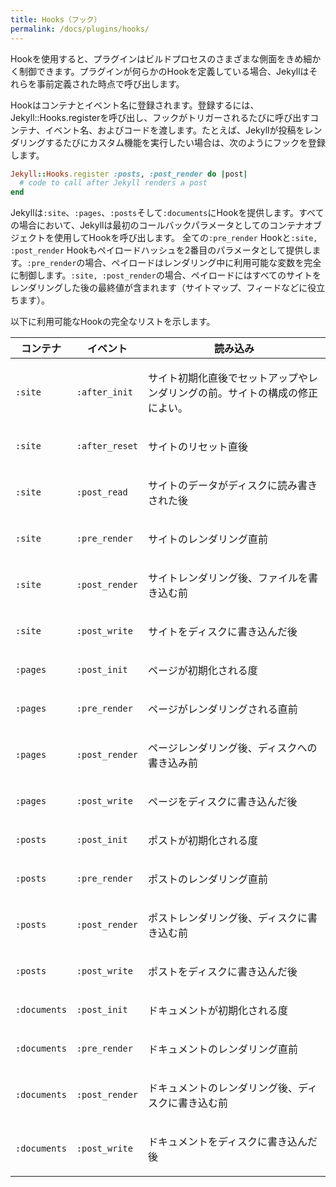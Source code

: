 ```yaml
---
title: Hooks（フック）
permalink: /docs/plugins/hooks/
---
```

<!-- ---
title: Hooks
permalink: /docs/plugins/hooks/
--- -->

Hookを使用すると、プラグインはビルドプロセスのさまざまな側面をきめ細かく制御できます。プラグインが何らかのHookを定義している場合、Jekyllはそれらを事前定義された時点で呼び出します。

<!-- Using hooks, your plugin can exercise fine-grained control over various aspects
of the build process. If your plugin defines any hooks, Jekyll will call them
at pre-defined points. -->

Hookはコンテナとイベント名に登録されます。登録するには、Jekyll::Hooks.registerを呼び出し、フックがトリガーされるたびに呼び出すコンテナ、イベント名、およびコードを渡します。たとえば、Jekyllが投稿をレンダリングするたびにカスタム機能を実行したい場合は、次のようにフックを登録します。

<!-- Hooks are registered to a container and an event name. To register one, you
call Jekyll::Hooks.register, and pass the container, event name, and code to
call whenever the hook is triggered. For example, if you want to execute some
custom functionality every time Jekyll renders a post, you could register a
hook like this: -->

```ruby
Jekyll::Hooks.register :posts, :post_render do |post|
  # code to call after Jekyll renders a post
end
```

Jekyllは`:site`、`:pages`、`:posts`そして`:documents`にHookを提供します。すべての場合において、Jekyllは最初のコールバックパラメータとしてのコンテナオブジェクトを使用してHookを呼び出します。 全ての`:pre_render` Hookと`:site, :post_render` Hookもペイロードハッシュを2番目のパラメータとして提供します。`:pre_render`の場合、ペイロードはレンダリング中に利用可能な変数を完全に制御します。`:site, :post_render`の場合、ペイロードにはすべてのサイトをレンダリングした後の最終値が含まれます（サイトマップ、フィードなどに役立ちます）。

<!-- Jekyll provides hooks for <code>:site</code>, <code>:pages</code>,
<code>:posts</code>, and <code>:documents</code>. In all cases, Jekyll calls
your hooks with the container object as the first callback parameter.
All `:pre_render` hooks and the`:site, :post_render` hook will also provide a
payload hash as a second parameter. In the case of `:pre_render`, the payload
gives you full control over the variables that are available while rendering.
In the case of `:site, :post_render`, the payload contains final values after
rendering all the site (useful for sitemaps, feeds, etc). -->

以下に利用可能なHookの完全なリストを示します。

<!-- The complete list of available hooks is below: -->

<div class="mobile-side-scroller">
<table>
  <thead>
    <tr>
      <th>コンテナ</th>
      <th>イベント</th>
      <th>読み込み</th>
    </tr>
    <!-- <tr>
      <th>Container</th>
      <th>Event</th>
      <th>Called</th>
    </tr> -->
  </thead>
  <tbody>
    <tr>
      <td>
        <p><code>:site</code></p>
      </td>
      <td>
        <p><code>:after_init</code></p>
      </td>
      <td>
        <p>サイト初期化直後でセットアップやレンダリングの前。サイトの構成の修正によい。</p>
        <!-- <p>Just after the site initializes, but before setup & render. Good
        for modifying the configuration of the site.</p> -->
      </td>
    </tr>
    <tr>
      <td>
        <p><code>:site</code></p>
      </td>
      <td>
        <p><code>:after_reset</code></p>
      </td>
      <td>
        <p>サイトのリセット直後</p>
        <!-- <p>Just after site reset</p> -->
      </td>
    </tr>
    <tr>
      <td>
        <p><code>:site</code></p>
      </td>
      <td>
        <p><code>:post_read</code></p>
      </td>
      <td>
        <p>サイトのデータがディスクに読み書きされた後</p>
        <!-- <p>After site data has been read and loaded from disk</p> -->
      </td>
    </tr>
    <tr>
      <td>
        <p><code>:site</code></p>
      </td>
      <td>
        <p><code>:pre_render</code></p>
      </td>
      <td>
        <p>サイトのレンダリング直前</p>
        <!-- <p>Just before rendering the whole site</p> -->
      </td>
    </tr>
    <tr>
      <td>
        <p><code>:site</code></p>
      </td>
      <td>
        <p><code>:post_render</code></p>
      </td>
      <td>
        <p>サイトレンダリング後、ファイルを書き込む前</p>
        <!-- <p>After rendering the whole site, but before writing any files</p> -->
      </td>
    </tr>
    <tr>
      <td>
        <p><code>:site</code></p>
      </td>
      <td>
        <p><code>:post_write</code></p>
      </td>
      <td>
        <p>サイトをディスクに書き込んだ後</p>
        <!-- <p>After writing the whole site to disk</p> -->
      </td>
    </tr>
    <tr>
      <td>
        <p><code>:pages</code></p>
      </td>
      <td>
        <p><code>:post_init</code></p>
      </td>
      <td>
        <p>ページが初期化される度</p>
        <!-- <p>Whenever a page is initialized</p> -->
      </td>
    </tr>
    <tr>
      <td>
        <p><code>:pages</code></p>
      </td>
      <td>
        <p><code>:pre_render</code></p>
      </td>
      <td>
        <p>ページがレンダリングされる直前</p>
        <!-- <p>Just before rendering a page</p> -->
      </td>
    </tr>
    <tr>
      <td>
        <p><code>:pages</code></p>
      </td>
      <td>
        <p><code>:post_render</code></p>
      </td>
      <td>
        <p>ページレンダリング後、ディスクへの書き込み前</p>
        <!-- <p>After rendering a page, but before writing it to disk</p> -->
      </td>
    </tr>
    <tr>
      <td>
        <p><code>:pages</code></p>
      </td>
      <td>
        <p><code>:post_write</code></p>
      </td>
      <td>
        <p>ページをディスクに書き込んだ後</p>
        <!-- <p>After writing a page to disk</p> -->
      </td>
    </tr>
    <tr>
      <td>
        <p><code>:posts</code></p>
      </td>
      <td>
        <p><code>:post_init</code></p>
      </td>
      <td>
        <p>ポストが初期化される度</p>
        <!-- <p>Whenever a post is initialized</p> -->
      </td>
    </tr>
    <tr>
      <td>
        <p><code>:posts</code></p>
      </td>
      <td>
        <p><code>:pre_render</code></p>
      </td>
      <td>
        <p>ポストのレンダリング直前</p>
        <!-- <p>Just before rendering a post</p> -->
      </td>
    </tr>
    <tr>
      <td>
        <p><code>:posts</code></p>
      </td>
      <td>
        <p><code>:post_render</code></p>
      </td>
      <td>
        <p>ポストレンダリング後、ディスクに書き込む前</p>
        <!-- <p>After rendering a post, but before writing it to disk</p> -->
      </td>
    </tr>
    <tr>
      <td>
        <p><code>:posts</code></p>
      </td>
      <td>
        <p><code>:post_write</code></p>
      </td>
      <td>
        <p>ポストをディスクに書き込んだ後</p>
        <!-- <p>After writing a post to disk</p> -->
      </td>
    </tr>
    <tr>
      <td>
        <p><code>:documents</code></p>
      </td>
      <td>
        <p><code>:post_init</code></p>
      </td>
      <td>
        <p>ドキュメントが初期化される度</p>
        <!-- <p>Whenever a document is initialized</p> -->
      </td>
    </tr>
    <tr>
      <td>
        <p><code>:documents</code></p>
      </td>
      <td>
        <p><code>:pre_render</code></p>
      </td>
      <td>
        <p>ドキュメントのレンダリング直前</p>
        <!-- <p>Just before rendering a document</p> -->
      </td>
    </tr>
    <tr>
      <td>
        <p><code>:documents</code></p>
      </td>
      <td>
        <p><code>:post_render</code></p>
      </td>
      <td>
        <p>ドキュメントのレンダリング後、ディスクに書き込む前</p>
        <!-- <p>After rendering a document, but before writing it to disk</p> -->
      </td>
    </tr>
    <tr>
      <td>
        <p><code>:documents</code></p>
      </td>
      <td>
        <p><code>:post_write</code></p>
      </td>
      <td>
        <p>ドキュメントをディスクに書き込んだ後</p>
        <!-- <p>After writing a document to disk</p> -->
      </td>
    </tr>
  </tbody>
</table>
</div>
